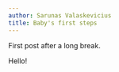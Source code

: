 ```yaml
---
author: Sarunas Valaskevicius
title: Baby's first steps
---
```


First post after a long break.

Hello!
